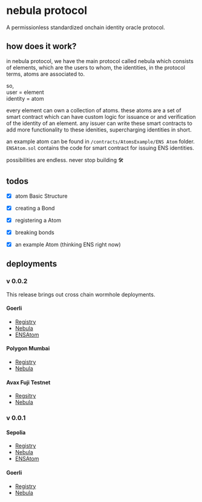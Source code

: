 # nebula protocol

A permissionless standardized onchain identity oracle protocol.

## how does it work?

in nebula protocol, we have the main protocol called nebula which consists of elements, which are the users to whom, the identities, in the protocol terms, atoms are associated to.

so,
<br/>
user = element
<br/>
identity = atom

every element can own a collection of atoms. these atoms are a set of smart contract which can have custom logic for issuance or and verification of the identity of an element. any issuer can write these smart contracts to add more functionality to these idenities, supercharging identities in short.

an example atom can be found in `/contracts/AtomsExample/ENS Atom` folder. `ENSAtom.sol` contains the code for smart contract for issuing ENS identities.

possibilities are endless. never stop building 🛠️

## todos

- [x] atom Basic Structure
- [x] creating a Bond
- [x] registering a Atom
- [x] breaking bonds
- [x] an example Atom (thinking ENS right now)


## deployments

### v 0.0.2

This release brings out cross chain wormhole deployments.

#### Goerli

- [Registry](https://goerli.etherscan.io/address/0xf2807be61bf5aff82361da275baba1467c5b9604)
- [Nebula](https://goerli.etherscan.io/address/0x5c3EBd455a7844b9A701A0E4685F0C02a522E421)
- [ENSAtom](https://goerli.etherscan.io/address/0x0E58e5E5D927D319A46b8B554Df5d1C4AAdf6928)

#### Polygon Mumbai

- [Registry](https://mumbai.polygonscan.com/address/0x7d1885662a7f021f4757f5be847e721a38826cdc)
- [Nebula](https://mumbai.polygonscan.com/address/0x5c3EBd455a7844b9A701A0E4685F0C02a522E421)

#### Avax Fuji Testnet
- [Regsitry](https://testnet.snowtrace.io/address/0x29ea9C5c8F765dfcDbfaA38FFe2bAB5116BC5ffb)
- [Nebula](https://testnet.snowtrace.io/address/0xce51B4485aaf9e72B03C566aC88454D85493785B)

### v 0.0.1

#### Sepolia
- [Registry](https://sepolia.etherscan.io/address/0x184e1f7aeed0c44cc7f8ea6cb14a598c09166352)
- [Nebula](https://sepolia.etherscan.io/address/0xf2807be61bf5aff82361da275baba1467c5b9604)
- [ENSAtom](https://sepolia.etherscan.io/address/0x77C48FEEc9a8e5BA7EF14823b9205f2aD907414D)

#### Goerli
- [Registry](https://goerli-optimism.etherscan.io/address/0x7d1885662A7f021F4757f5bE847e721A38826cdc)
- [Nebula](https://goerli-optimism.etherscan.io/address/0x184e1F7aeeD0c44cc7F8EA6cB14A598c09166352)

